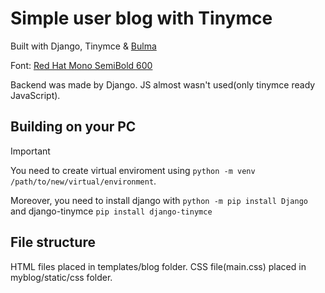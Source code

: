 # Simple user blog with Tinymce

Built with Django, Tinymce & [Bulma](https://bulma.io/)

Font: [Red Hat Mono SemiBold 600](https://fonts.google.com/specimen/Red+Hat+Mono)

Backend was made by Django. JS almost wasn't used(only tinymce ready JavaScript).

## Building on your PC

>[!IMPORTANT]
>You need to create virtual enviroment using `python -m venv /path/to/new/virtual/environment`. 

Moreover, you need to install django with `python -m pip install Django` and django-tinymce `pip install django-tinymce`

## File structure

HTML files placed in templates/blog folder. CSS file(main.css) placed in myblog/static/css folder.

